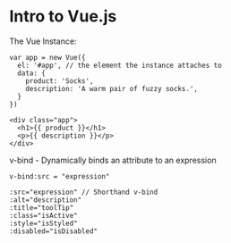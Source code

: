 # Intro to Vue.js
  The Vue Instance:
    
    var app = new Vue({
      el: '#app', // the element the instance attaches to
      data: {
        product: 'Socks',
        description: 'A warm pair of fuzzy socks.',
      }
    })

    <div class="app">
      <h1>{{ product }}</h1>
      <p>{{ description }}</p>
    </div>

  v-bind - Dynamically binds an attribute to an expression

    v-bind:src = "expression"

    :src="expression" // Shorthand v-bind
    :alt="description"
    :title="toolTip"
    :class="isActive"
    :style="isStyled"
    :disabled="isDisabled"